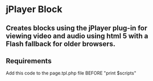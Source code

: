 jPlayer Block
=============

Creates blocks using the jPlayer plug-in for viewing video and 
audio using html 5 with a Flash fallback for older browsers.
--------------------------------------------------------------


Requirements
------------

Add this code to the page.tpl.php file BEFORE "print $scripts"
<?php if (module_exists('jplayer_block')): // load newer version of jquery and set noConfict for jplayer ?>
  <script type="text/javascript" src="http://ajax.googleapis.com/ajax/libs/jquery/1.6/jquery.min.js"></script>
  
  <script type="text/javascript">
    var nuJQ = jQuery.noConflict();
  </script>
  
  <?php $jplayer_path = $base_path . drupal_get_path('module', 'jplayer_block') . '/js/jquery.jplayer.min.js'; ?>

  <script type="text/javascript" src="<?php print $jplayer_path; ?>"></script>
 
<?php endif; ?>